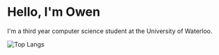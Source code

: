 # Hello, I'm Owen

I'm a third year computer science student at the University of Waterloo.

![Top Langs](https://github-readme-stats.vercel.app/api/top-langs/?username=wang-owen&&layout=compact&&theme=github_dark)
